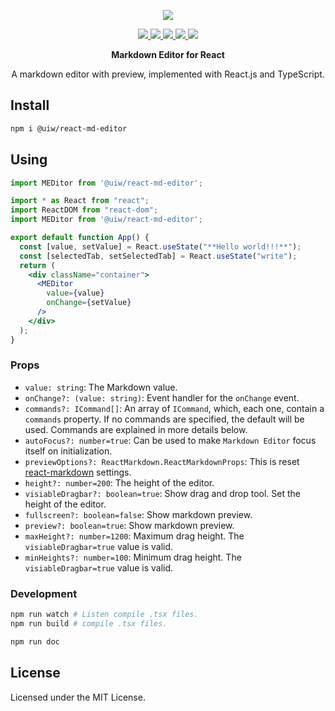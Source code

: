 <p align="center">
  <a href="https://github.com/uiwjs/react-md-editor">
    <img src="https://raw.githubusercontent.com/uiwjs/react-markdown-editor/4884f29f2aad59bf7f512184ba3726d76bbd7170/website/logo.svg?sanitize=true">
  </a>
</p>

<!--dividing-->

<p align="center">
  <a href="https://github.com/uiwjs/react-md-editor/issues">
    <img src="https://img.shields.io/github/issues/uiwjs/react-md-editor.svg">
  </a>
  <a href="https://github.com/uiwjs/react-md-editor/network">
    <img src="https://img.shields.io/github/forks/uiwjs/react-md-editor.svg">
  </a>
  <a href="https://github.com/uiwjs/react-md-editor/stargazers">
    <img src="https://img.shields.io/github/stars/uiwjs/react-md-editor.svg">
  </a>
  <a href="https://github.com/uiwjs/react-md-editor/releases">
    <img src="https://img.shields.io/github/release/uiwjs/react-md-editor.svg">
  </a>
  <a href="https://www.npmjs.com/package/@uiw/react-md-editor">
    <img src="https://img.shields.io/npm/v/@uiw/react-md-editor.svg">
  </a>
</p>

<p align="center">
  <b>Markdown Editor for React</b>
</p>

<p align="center">
  A markdown editor with preview, implemented with React.js and TypeScript.
</p>

## Install

```bash
npm i @uiw/react-md-editor
```

## Using

```jsx
import MEDitor from '@uiw/react-md-editor';

import * as React from "react";
import ReactDOM from "react-dom";
import MEDitor from '@uiw/react-md-editor';

export default function App() {
  const [value, setValue] = React.useState("**Hello world!!!**");
  const [selectedTab, setSelectedTab] = React.useState("write");
  return (
    <div className="container">
      <MEDitor
        value={value}
        onChange={setValue}
      />
    </div>
  );
}
```

### Props

- `value: string`: The Markdown value.
- `onChange?: (value: string)`: Event handler for the `onChange` event.
- `commands?: ICommand[]`: An array of `ICommand`, which, each one, contain a `commands` property. If no commands are specified, the default will be used. Commands are explained in more details below.
- `autoFocus?: number=true`: Can be used to make `Markdown Editor` focus itself on initialization.
- `previewOptions?: ReactMarkdown.ReactMarkdownProps`: This is reset [react-markdown](https://github.com/rexxars/react-markdown) settings.
- `height?: number=200`: The height of the editor.
- `visiableDragbar?: boolean=true`: Show drag and drop tool. Set the height of the editor.
- `fullscreen?: boolean=false`: Show markdown preview.
- `preview?: boolean=true`: Show markdown preview.
- `maxHeight?: number=1200`: Maximum drag height. The `visiableDragbar=true` value is valid.
- `minHeights?: number=100`: Minimum drag height. The `visiableDragbar=true` value is valid.

### Development

```bash
npm run watch # Listen compile .tsx files.
npm run build # compile .tsx files.

npm run doc
```

## License

Licensed under the MIT License.